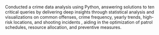 Conducted a crime data analysis using Python, answering solutions to ten critical queries by delivering deep insights through statistical analysis and visualizations on common offenses, crime frequency, yearly trends, high-risk locations, and shooting incidents , aiding in the optimization of patrol schedules, resource allocation, and preventive measures.
